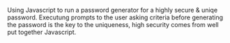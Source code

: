 Using Javascript to run a password generator for a highly secure & uniqe password. Executung prompts to the user asking criteria before generating the password is the key to the uniqueness, high security comes from well put together Javascript.
